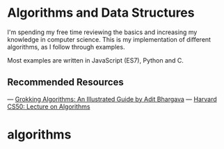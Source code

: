 # Algorithms and Data Structures

I'm spending my free time reviewing the basics and increasing my knowledge in computer science. This is my implementation of different algorithms, as I follow through examples.

Most examples are written in JavaScript (ES7), Python and C.

## Recommended Resources

— [Grokking Algorithms: An Illustrated Guide by Adit Bhargava](https://www.goodreads.com/book/show/22847284-grokking-algorithms-an-illustrated-guide-for-programmers-and-other-curio)
— [Harvard CS50: Lecture on Algorithms](https://cs50.harvard.edu/x/weeks/3/)
# algorithms
